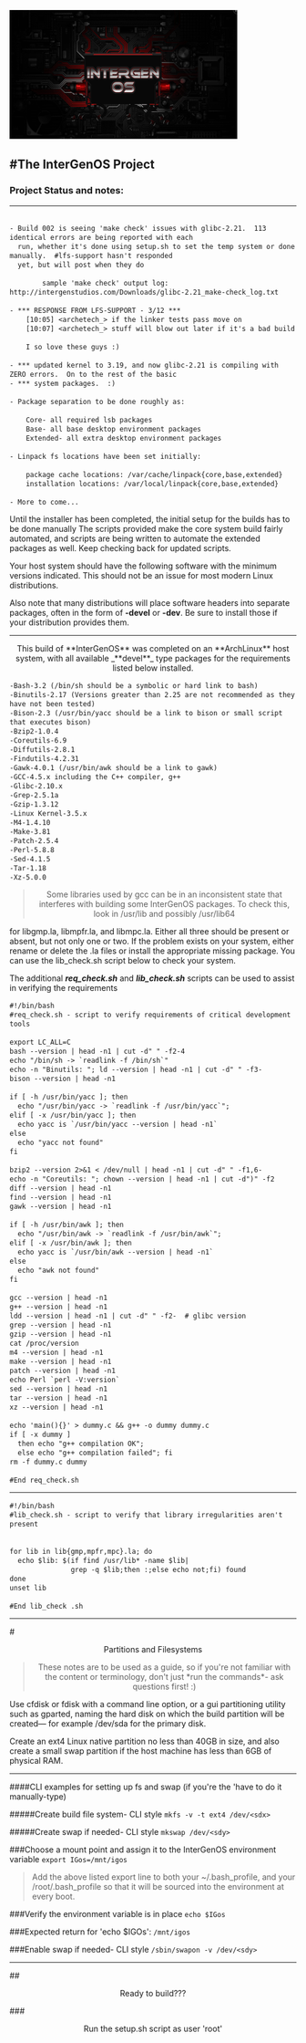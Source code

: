 ![alt text](https://github.com/InterGenOS/build_001/blob/master/InterGenOS-2015-02-21-400x226.png "InterGen OSsD")


#**The InterGenOS Project**
---

### Project Status and notes:
---

```

- Build 002 is seeing 'make check' issues with glibc-2.21.  113 identical errors are being reported with each
  run, whether it's done using setup.sh to set the temp system or done manually.  #lfs-support hasn't responded
  yet, but will post when they do

        sample 'make check' output log: http://intergenstudios.com/Downloads/glibc-2.21_make-check_log.txt

- *** RESPONSE FROM LFS-SUPPORT - 3/12 ***
    [10:05] <archetech_> if the linker tests pass move on
    [10:07] <archetech_> stuff will blow out later if it's a bad build

    I so love these guys :)

- *** updated kernel to 3.19, and now glibc-2.21 is compiling with ZERO errors.  On to the rest of the basic
- *** system packages.  :)

- Package separation to be done roughly as:
    
    Core- all required lsb packages
    Base- all base desktop environment packages
    Extended- all extra desktop environment packages

- Linpack fs locations have been set initially:
    
    package cache locations: /var/cache/linpack{core,base,extended}
    installation locations: /var/local/linpack{core,base,extended}

- More to come...

```

  
Until the installer has been completed, the initial setup for the builds has to be done manually
The scripts provided make the core system build fairly automated, and scripts are being written
to automate the extended packages as well.  Keep checking back for updated scripts.

Your host system should have the following software with the minimum versions indicated. 
This should not be an issue for most modern Linux distributions. 

Also note that many distributions will place software headers into separate packages, often in the form of
**<package-name>-devel** or **<package-name>-dev**. Be sure to install those if your distribution provides them.

---

<center>This build of **InterGenOS** was completed on an **ArchLinux** host system, with all available _**devel**_ type packages for the requirements listed below 
installed.</center>

```
-Bash-3.2 (/bin/sh should be a symbolic or hard link to bash)
-Binutils-2.17 (Versions greater than 2.25 are not recommended as they have not been tested)
-Bison-2.3 (/usr/bin/yacc should be a link to bison or small script that executes bison)
-Bzip2-1.0.4
-Coreutils-6.9
-Diffutils-2.8.1
-Findutils-4.2.31
-Gawk-4.0.1 (/usr/bin/awk should be a link to gawk)
-GCC-4.5.x including the C++ compiler, g++
-Glibc-2.10.x
-Grep-2.5.1a
-Gzip-1.3.12
-Linux Kernel-3.5.x
-M4-1.4.10
-Make-3.81
-Patch-2.5.4
-Perl-5.8.8
-Sed-4.1.5
-Tar-1.18
-Xz-5.0.0
```

><center>Some libraries used by gcc can be in an inconsistent state that interferes with building some InterGenOS packages. To check this, look in /usr/lib and possibly /usr/lib64 
for libgmp.la, libmpfr.la, and libmpc.la.  Either all three should be present or absent, but not only one or two. If the problem exists on your system, either rename or delete the 
.la files or install the appropriate missing package. You can use the lib_check.sh script below to check your system.</center>


The additional _**req_check.sh**_ and _**lib_check.sh**_ scripts can be used to assist in verifying the requirements

```
#!/bin/bash
#req_check.sh - script to verify requirements of critical development tools

export LC_ALL=C
bash --version | head -n1 | cut -d" " -f2-4
echo "/bin/sh -> `readlink -f /bin/sh`"
echo -n "Binutils: "; ld --version | head -n1 | cut -d" " -f3-
bison --version | head -n1

if [ -h /usr/bin/yacc ]; then
  echo "/usr/bin/yacc -> `readlink -f /usr/bin/yacc`";
elif [ -x /usr/bin/yacc ]; then
  echo yacc is `/usr/bin/yacc --version | head -n1`
else
  echo "yacc not found" 
fi

bzip2 --version 2>&1 < /dev/null | head -n1 | cut -d" " -f1,6-
echo -n "Coreutils: "; chown --version | head -n1 | cut -d")" -f2
diff --version | head -n1
find --version | head -n1
gawk --version | head -n1

if [ -h /usr/bin/awk ]; then
  echo "/usr/bin/awk -> `readlink -f /usr/bin/awk`";
elif [ -x /usr/bin/awk ]; then
  echo yacc is `/usr/bin/awk --version | head -n1`
else 
  echo "awk not found" 
fi
                                                                                                                                                                                             
gcc --version | head -n1                                                                                                                                                                     
g++ --version | head -n1                                                                                                                                                                     
ldd --version | head -n1 | cut -d" " -f2-  # glibc version
grep --version | head -n1
gzip --version | head -n1
cat /proc/version
m4 --version | head -n1
make --version | head -n1
patch --version | head -n1
echo Perl `perl -V:version`
sed --version | head -n1
tar --version | head -n1
xz --version | head -n1

echo 'main(){}' > dummy.c && g++ -o dummy dummy.c
if [ -x dummy ]
  then echo "g++ compilation OK";
  else echo "g++ compilation failed"; fi
rm -f dummy.c dummy

#End req_check.sh
```

---

```
#!/bin/bash
#lib_check.sh - script to verify that library irregularities aren't present


for lib in lib{gmp,mpfr,mpc}.la; do
  echo $lib: $(if find /usr/lib* -name $lib|
               grep -q $lib;then :;else echo not;fi) found
done
unset lib

#End lib_check .sh
```

---

#<center>Partitions and Filesystems</center>

><center>These notes are to be used as a guide, so if you're not familiar with the content or terminology, don't just *run the commands*- ask questions first!  :)</center>

Use cfdisk or fdisk with a command line option, or a gui partitioning utility such as gparted, naming 
the hard disk on which the build partition will be created— for example /dev/sda for the primary disk. 
  
Create an ext4 Linux native partition no less than 40GB in size, and also create a small swap partition 
if the host machine has less than 6GB of physical RAM.

---

####CLI examples for setting up fs and swap
(if you're the 'have to do it manually-type)


#####Create build file system- CLI style
`mkfs -v -t ext4 /dev/<sdx>`

#####Create swap if needed- CLI style
`mkswap /dev/<sdy>`

###Choose a mount point and assign it to the InterGenOS environment variable
`export IGos=/mnt/igos`

 >Add the above listed export line to both your ~/.bash_profile, and your /root/.bash_profile so that it will be sourced into the environment at every boot.

###Verify the environment variable is in place
`echo $IGos`

###Expected return for 'echo $IGOs':
`/mnt/igos`

###Enable swap if needed- CLI style
`/sbin/swapon -v /dev/<sdy>`

---
##<center>Ready to build???</center>

###<center>Run the setup.sh script as user 'root'<center>
